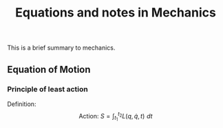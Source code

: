 ﻿---
title: Equations and notes in Mechanics  
category: Physics  
excerpt: |    
  This is a brief summary to mechanics.   
feature_image: "https://unsplash.it/1300/400?random"  
---

This is a brief summary to mechanics.  

<!-- more -->

##  Equation of Motion  

### Principle of least action  
Definition:  
$$
\text{Action: }S=\int_{t_1}^{t_2}{L\left( q,\dot{q},t \right) \,\,dt}
$$  


